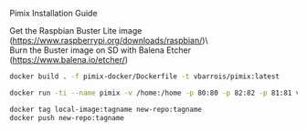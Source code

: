Pimix Installation Guide

Get the Raspbian Buster Lite image (https://www.raspberrypi.org/downloads/raspbian/)\\\
Burn the Buster image on SD with Balena Etcher (https://www.balena.io/etcher/)




```sh
docker build . -f pimix-docker/Dockerfile -t vbarrois/pimix:latest
```

```sh
docker run -ti --name pimix -v /home:/home -p 80:80 -p 82:82 -p 81:81 vbarrois/pimix:latest
```

```sh
docker tag local-image:tagname new-repo:tagname
docker push new-repo:tagname
```
